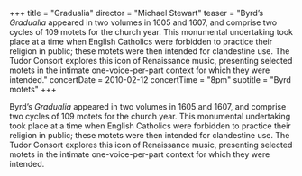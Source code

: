 +++
title = "Gradualia"
director = "Michael Stewart"
teaser = "Byrd’s *Gradualia* appeared in two volumes in 1605 and 1607, and comprise two cycles of 109 motets for the church year. This monumental undertaking took place at a time when English Catholics were forbidden to practice their religion in public; these motets were then intended for clandestine use. The Tudor Consort explores this icon of Renaissance music, presenting selected motets in the intimate one-voice-per-part context for which they were intended."
concertDate = 2010-02-12
concertTime = "8pm"
subtitle = "Byrd motets"
+++

Byrd’s *Gradualia* appeared in two volumes in 1605 and 1607, and comprise two cycles of 109 motets for the church year. This monumental undertaking took place at a time when English Catholics were forbidden to practice their religion in public; these motets were then intended for clandestine use. The Tudor Consort explores this icon of Renaissance music, presenting selected motets in the intimate one-voice-per-part context for which they were intended.
